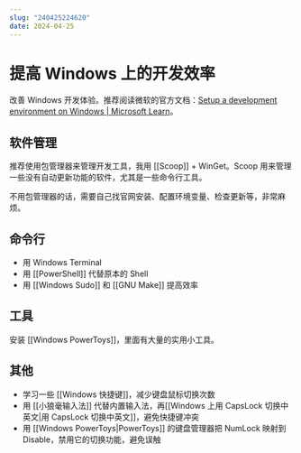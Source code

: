 ```yaml
---
slug: "240425224620"
date: 2024-04-25
---
```


# 提高 Windows 上的开发效率

改善 Windows 开发体验。推荐阅读微软的官方文档：[Setup a development environment on Windows | Microsoft Learn](https://learn.microsoft.com/en-us/windows/dev-environment/)。

## 软件管理

推荐使用包管理器来管理开发工具，我用 [[Scoop]] + WinGet。Scoop 用来管理一些没有自动更新功能的软件，尤其是一些命令行工具。

不用包管理器的话，需要自己找官网安装、配置环境变量、检查更新等，非常麻烦。

## 命令行

- 用 Windows Terminal
- 用 [[PowerShell]] 代替原本的 Shell
- 用 [[Windows Sudo]] 和 [[GNU Make]] 提高效率

## 工具

安装 [[Windows PowerToys]]，里面有大量的实用小工具。


## 其他

- 学习一些 [[Windows 快捷键]]，减少键盘鼠标切换次数
- 用 [[小狼毫输入法]] 代替内置输入法，再[[Windows 上用 CapsLock 切换中英文|用 CapsLock 切换中英文]]，避免快捷键冲突
- 用 [[Windows PowerToys|PowerToys]] 的键盘管理器把 NumLock 映射到 Disable，禁用它的切换功能，避免误触

